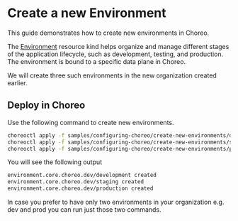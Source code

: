 # Create a new Environment
This guide demonstrates how to create new environments in Choreo. 

The [Environment](../../../docs/resource-kind-reference-guide.md#environment) resource kind helps organize and manage different stages of the application lifecycle, such as development, testing, and production. The environment is bound to a specific data plane in Choreo. 

We will create three such environments in the new organization created earlier.

## Deploy in Choreo
Use the following command to create new environments.

```bash
choreoctl apply -f samples/configuring-choreo/create-new-environments/development-environment.yaml
choreoctl apply -f samples/configuring-choreo/create-new-environments/staging-environment.yaml
choreoctl apply -f samples/configuring-choreo/create-new-environments/production-environment.yaml
``` 

You will see the following output

```bash
environment.core.choreo.dev/development created
environment.core.choreo.dev/staging created
environment.core.choreo.dev/production created
```

In case you prefer to have only two environments in your organization e.g. dev and prod you can run just those two commands.